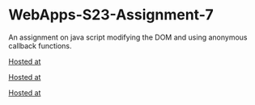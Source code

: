 # WebApps-S23-Assignment-7
An assignment on java script modifying the DOM and using anonymous callback functions.

[Hosted at](https://44-563-web-apps-s23.github.io/44563-webapps-s23-assignment7-S559228-Mounica/hunter.html)

[Hosted at](https://44-563-web-apps-s23.github.io/44563-webapps-s23-assignment7-S559228-Mounica/react.html)

[Hosted at](https://44-563-web-apps-s23.github.io/44563-webapps-s23-assignment7-S559228-Mounica/delayq.html)
